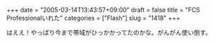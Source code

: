 +++
date = "2005-03-14T13:43:57+09:00"
draft = false
title = "FCS Professionalいれた"
categories = ["Flash"]
slug = "1418"
+++

はええ！やっぱり今まで帯域がひっかかってたのかな。がんがん使い倒す。
